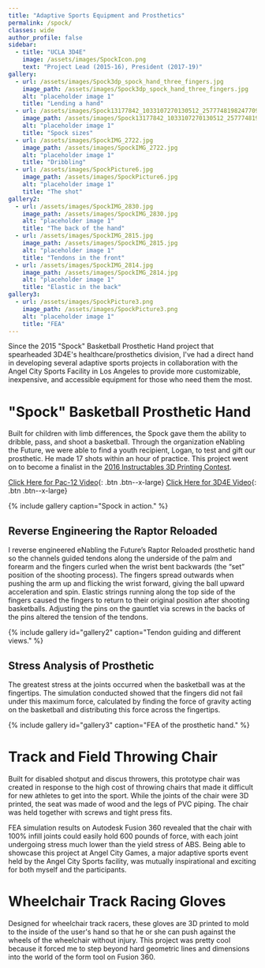 ```yaml
---
title: "Adaptive Sports Equipment and Prosthetics"
permalink: /spock/
classes: wide
author_profile: false
sidebar:
  - title: "UCLA 3D4E"
    image: /assets/images/SpockIcon.png
    text: "Project Lead (2015-16), President (2017-19)"
gallery:
  - url: /assets/images/Spock3dp_spock_hand_three_fingers.jpg
    image_path: /assets/images/Spock3dp_spock_hand_three_fingers.jpg
    alt: "placeholder image 1"
    title: "Lending a hand"
  - url: /assets/images/Spock13177842_1033107270130512_2577748198247709657_n.jpg
    image_path: /assets/images/Spock13177842_1033107270130512_2577748198247709657_n.jpg
    alt: "placeholder image 1"
    title: "Spock sizes"
  - url: /assets/images/SpockIMG_2722.jpg
    image_path: /assets/images/SpockIMG_2722.jpg
    alt: "placeholder image 1"
    title: "Dribbling"
  - url: /assets/images/SpockPicture6.jpg
    image_path: /assets/images/SpockPicture6.jpg
    alt: "placeholder image 1"
    title: "The shot"
gallery2:
  - url: /assets/images/SpockIMG_2830.jpg
    image_path: /assets/images/SpockIMG_2830.jpg
    alt: "placeholder image 1"
    title: "The back of the hand"
  - url: /assets/images/SpockIMG_2815.jpg
    image_path: /assets/images/SpockIMG_2815.jpg
    alt: "placeholder image 1"
    title: "Tendons in the front"
  - url: /assets/images/SpockIMG_2814.jpg
    image_path: /assets/images/SpockIMG_2814.jpg
    alt: "placeholder image 1"
    title: "Elastic in the back"
gallery3:
  - url: /assets/images/SpockPicture3.png
    image_path: /assets/images/SpockPicture3.png
    alt: "placeholder image 1"
    title: "FEA"
---
```


Since the 2015 "Spock" Basketball Prosthetic Hand project that spearheaded 3D4E's healthcare/prosthetics division, I've had a direct hand in developing several adaptive sports projects in collaboration with the Angel City Sports Facility in Los Angeles to provide more customizable, inexpensive, and accessible equipment for those who need them the most.

# "Spock" Basketball Prosthetic Hand

Built for children with limb differences, the Spock gave them the ability to dribble, pass, and shoot a basketball. Through the organization eNabling the Future, we were able to find a youth recipient, Logan, to test and gift our prosthetic. He made 17 shots within an hour of practice. This project went on to become a finalist in the [2016 Instructables 3D Printing Contest](https://www.instructables.com/Spock-Prosthetic-Basketball-Hand-by-UCLA-3D4E/#ible-comments "here"). 

[Click Here for Pac-12 Video](https://www.youtube.com/watch?v=Gq1toJm_MgU&ab_channel=Pac-12){: .btn .btn--x-large}
[Click Here for 3D4E Video](https://www.youtube.com/watch?v=ECb67Tlm_jA&ab_channel=JoeBruin){: .btn .btn--x-large}

{% include gallery caption="Spock in action." %}

## Reverse Engineering the Raptor Reloaded

I reverse engineered eNabling the Future’s Raptor Reloaded prosthetic hand so the channels guided tendons along the underside of the palm and forearm and the fingers curled when the wrist bent backwards (the “set” position of the shooting process). The fingers spread outwards when pushing the arm up and flicking the wrist forward, giving the ball upward acceleration and spin. Elastic strings running along the top side of the fingers caused the fingers to return to their original position after shooting basketballs. Adjusting the pins on the gauntlet via screws in the backs of the pins altered the tension of the tendons.

{% include gallery id="gallery2" caption="Tendon guiding and different views." %}

## Stress Analysis of Prosthetic

The greatest stress at the joints occurred when the basketball was at the fingertips. The simulation conducted showed that the fingers did not fail under this maximum force, calculated by finding the force of gravity acting on the basketball and distributing this force across the fingertips.

{% include gallery id="gallery3" caption="FEA of the prosthetic hand." %}

# Track and Field Throwing Chair

Built for disabled shotput and discus throwers, this prototype chair was created in response to the high cost of throwing chairs that made it difficult for new athletes to get into the sport. While the joints of the chair were 3D printed, the seat was made of wood and the legs of PVC piping. The chair was held together with screws and tight press fits.

FEA simulation results on Autodesk Fusion 360 revealed that the chair with 100% infill joints could easily hold 600 pounds of force, with each joint undergoing stress much lower than the yield stress of ABS. Being able to showcase this project at Angel City Games, a major adaptive sports event held by the Angel City Sports facility, was mutually inspirational and exciting for both myself and the participants.

# Wheelchair Track Racing Gloves

Designed for wheelchair track racers, these gloves are 3D printed to mold to the inside of the user's hand so that he or she can push against the wheels of the wheelchair without injury. This project was pretty cool because it forced me to step beyond hard geometric lines and dimensions into the world of the form tool on Fusion 360.